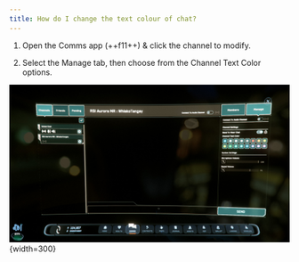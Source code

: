 ```yaml
---
title: How do I change the text colour of chat?
---
```


1. Open the Comms app (++f11++) & click the channel to modify.

1. Select the Manage tab, then choose from the Channel Text Color options.

![Manage Channel Tab](./images/manage-tab.jpg){width=300}

